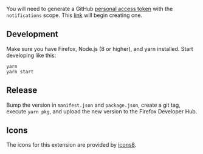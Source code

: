 You will need to generate a GitHub [personal access token](https://github.com/settings/tokens/new?scopes=notifications&description=Notifier%20for%20GitHub%20extension) with the `notifications` scope.
This [link](https://github.com/settings/tokens/new?scopes=notifications&description=GitHub%20Focus%20extension) will begin creating one.


## Development

Make sure you have Firefox, Node.js (8 or higher), and yarn installed. Start developing like this:

```
yarn
yarn start
```

## Release

Bump the version in `manifest.json` and `package.json`, create a git tag, execute `yarn pkg`, and upload the new version to the Firefox Developer Hub.

## Icons

The icons for this extension are provided by [icons8](https://icons8.com/).
